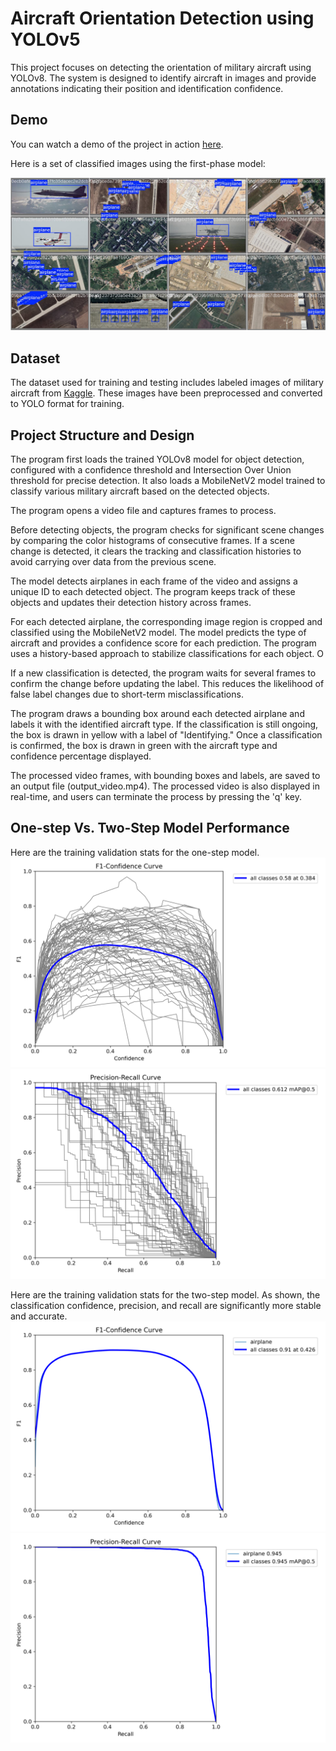 # Aircraft Orientation Detection using YOLOv5

This project focuses on detecting the orientation of military aircraft using YOLOv8. The system is designed to identify aircraft in images and provide annotations indicating their position and identification confidence.

## Demo

You can watch a demo of the project in action [here](https://www.youtube.com/watch?v=iqSWaV8TZCo).

Here is a set of classified images using the first-phase model:

![Labeled Image 1](phototest/demoimages.jpg)

## Dataset

The dataset used for training and testing includes labeled images of military aircraft from [Kaggle](https://www.kaggle.com/datasets/a2015003713/militaryaircraftdetectiondataset). These images have been preprocessed and converted to YOLO format for training.

## Project Structure and Design
The program first loads the trained YOLOv8 model for object detection, configured with a confidence threshold and Intersection Over Union threshold for precise detection.
It also loads a MobileNetV2 model trained to classify various military aircraft based on the detected objects.

The program opens a video file and captures frames to process.

Before detecting objects, the program checks for significant scene changes by comparing the color histograms of consecutive frames. If a scene change is detected, it clears the tracking and classification histories to avoid carrying over data from the previous scene.

The model detects airplanes in each frame of the video and assigns a unique ID to each detected object. The program keeps track of these objects and updates their detection history across frames.

For each detected airplane, the corresponding image region is cropped and classified using the MobileNetV2 model. The model predicts the type of aircraft and provides a confidence score for each prediction.
The program uses a history-based approach to stabilize classifications for each object. O

If a new classification is detected, the program waits for several frames to confirm the change before updating the label. This reduces the likelihood of false label changes due to short-term misclassifications.

The program draws a bounding box around each detected airplane and labels it with the identified aircraft type. If the classification is still ongoing, the box is drawn in yellow with a label of "Identifying." Once a classification is confirmed, the box is drawn in green with the aircraft type and confidence percentage displayed.

The processed video frames, with bounding boxes and labels, are saved to an output file (output_video.mp4). The processed video is also displayed in real-time, and users can terminate the process by pressing the 'q' key.


## One-step Vs. Two-Step Model Performance
Here are the training validation stats for the one-step model.
![Labeled Image 2](phototest/F1TEST.png)
![Labeled Image 3](phototest/PRTEST.png)

Here are the training validation stats for the two-step model. As shown, the classification confidence, precision, and recall are significantly more stable and accurate.
![Labeled Image 1](phototest/F1FINAL.png)
![Labeled Image 3](phototest/PRFINAL.png)
